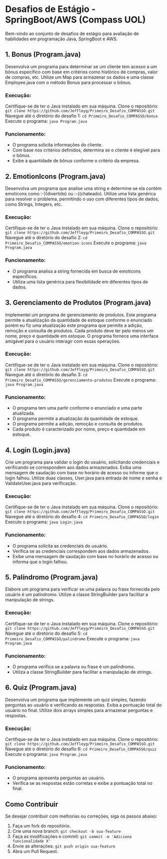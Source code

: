 # Desafios de Estágio - SpringBoot/AWS (Compass UOL)

Bem-vindo ao conjunto de desafios de estágio para avaliação de habilidades em programação Java, SpringBoot e AWS.

## 1. Bonus (Program.java)

Desenvolva um programa para determinar se um cliente tem acesso a um bônus específico com base em critérios como histórico de compras, valor de compras, etc. Utilize um Map para armazenar os dados e uma classe Employee.java com o método Bonus para processar o bônus.

### Execução:
Certifique-se de ter o Java instalado em sua máquina.
Clone o repositório: `git clone https://github.com/Jeffleyg/Primeiro_Desafio_COMPASSO.git`
Navegue até o diretório do desafio 1: `cd Primeiro_Desafio_COMPASSO/bonus`
Execute o programa: `java Program.java`

### Funcionamento:
- O programa solicita informações do cliente.
- Com base nos critérios definidos, determina se o cliente é elegível para o bônus.
- Exibe a quantidade de bônus conforme o critério da empresa.

## 2. EmotionIcons (Program.java)

Desenvolva um programa que analise uma string e determine se ela contém emoticons como :-)(divertido) ou :-((chateado). Utilize uma lista genérica para resolver o problema, permitindo o uso com diferentes tipos de dados, como Strings, Integers, etc.

### Execução:
Certifique-se de ter o Java instalado em sua máquina.
Clone o repositório: `git clone https://github.com/Jeffleyg/Primeiro_Desafio_COMPASSO.git`
Navegue até o diretório do desafio 2: `cd Primeiro_Desafio_COMPASSO/emotion-icons`
Execute o programa: `java Program.java`

### Funcionamento:
- O programa analisa a string fornecida em busca de emoticons específicos.
- Utiliza uma lista genérica para flexibilidade em diferentes tipos de dados.

## 3. Gerenciamento de Produtos (Program.java)

Implementei um programa de gerenciamento de produtos. Este programa permite a atualização da quantidade de estoque conforme o enunciado porém eu fiz uma atualização este programa que  permite a adição, remoção e consulta de produtos. Cada produto deve ter pelo menos um nome, preço e quantidade em estoque. O programa fornece uma interface amigável para o usuário interagir com essas operações.

### Execução:
Certifique-se de ter o Java instalado em sua máquina.
Clone o repositório: `git clone https://github.com/Jeffleyg/Primeiro_Desafio_COMPASSO.git`
Navegue até o diretório do desafio 3: `cd Primeiro_Desafio_COMPASSO/gerenciamento-produtos`
Execute o programa: `java Program.java`

### Funcionamento:
- O programa tem uma partir conforme o enunciado e uma parte atualizada.
- O programa permite a atualização da quantidade de estoque.
- O programa permite a adição, remoção e consulta de produtos.
- Cada produto é caracterizado por nome, preço e quantidade em estoque.

## 4. Login (Login.java)

Crie um programa para validar o login do usuário, solicitando credenciais e verificando se correspondem aos dados armazenados. Exiba uma mensagem de saudação com base no horário de acesso ou informe que o login falhou. Utilize duas classes, User.java para entrada de nome e senha e ValidateUser.java para verificação.

### Execução:
Certifique-se de ter o Java instalado em sua máquina.
Clone o repositório: `git clone https://github.com/Jeffleyg/Primeiro_Desafio_COMPASSO.git`
Navegue até o diretório do desafio 4: `cd Primeiro_Desafio_COMPASSO/login`
Execute o programa: `java Login.java`

### Funcionamento:
- O programa solicita as credenciais do usuário.
- Verifica se as credenciais correspondem aos dados armazenados.
- Exibe uma mensagem de saudação com base no horário de acesso ou informa que o login falhou.

## 5. Palíndromo (Program.java)

Elabore um programa para verificar se uma palavra ou frase fornecida pelo usuário é um palíndromo. Utilize a classe StringBuilder para facilitar a manipulação de strings.

### Execução:
Certifique-se de ter o Java instalado em sua máquina.
Clone o repositório: `git clone https://github.com/Jeffleyg/Primeiro_Desafio_COMPASSO.git`
Navegue até o diretório do desafio 5: `cd Primeiro_Desafio_COMPASSO/palindromo`
Execute o programa: `java Program.java`

### Funcionamento:
- O programa verifica se a palavra ou frase é um palíndromo.
- Utiliza a classe StringBuilder para facilitar a manipulação de strings.

## 6. Quiz (Program.java)

Desenvolva um programa que implemente um quiz simples, fazendo perguntas ao usuário e verificando as respostas. Exiba a pontuação total do usuário no final. Utilize dois arrays simples para armazenar perguntas e respostas.

### Execução:
Certifique-se de ter o Java instalado em sua máquina.
Clone o repositório: `git clone https://github.com/Jeffleyg/Primeiro_Desafio_COMPASSO.git`
Navegue até o diretório do desafio 6: `cd Primeiro_Desafio_COMPASSO/quiz`
Execute o programa: `java Program.java`

### Funcionamento:
- O programa apresenta perguntas ao usuário.
- Verifica se as respostas estão corretas e exibe a pontuação total no final.

## Como Contribuir

Se desejar contribuir com melhorias ou correções, siga os passos abaixo:

1. Faça um fork do repositório.
2. Crie uma nova branch: `git checkout -b sua-feature`
3. Faça as modificações e commit: `git commit -m 'Adiciona funcionalidade X'`
4. Envie as alterações: `git push origin sua-feature`
5. Abra um Pull Request.


